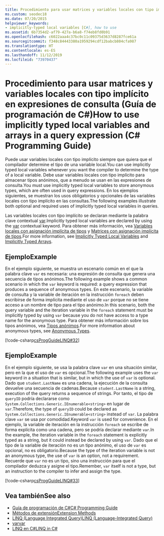```yaml
---
title: Procedimiento para usar matrices y variables locales con tipo implícito en expresiones de consulta - Guía de programación de C#
ms.custom: seodec18
ms.date: 07/20/2015
helpviewer_keywords:
- implicitly-typed local variables [C#], how to use
ms.assetid: 6b7354d2-af79-427a-b6a8-f74eb8fd0b91
ms.openlocfilehash: c6022aaa4c37bc0c11c09375d3637d8287fce61a
ms.sourcegitcommit: f348c84443380a1959294cdf12babcb804cfa987
ms.translationtype: HT
ms.contentlocale: es-ES
ms.lasthandoff: 11/12/2019
ms.locfileid: "73970437"
---
```

# <a name="how-to-use-implicitly-typed-local-variables-and-arrays-in-a-query-expression-c-programming-guide"></a><span data-ttu-id="7084d-102">Procedimiento para usar matrices y variables locales con tipo implícito en expresiones de consulta (Guía de programación de C#)</span><span class="sxs-lookup"><span data-stu-id="7084d-102">How to use implicitly typed local variables and arrays in a query expression (C# Programming Guide)</span></span>
<span data-ttu-id="7084d-103">Puede usar variables locales con tipo implícito siempre que quiera que el compilador determine el tipo de una variable local.</span><span class="sxs-lookup"><span data-stu-id="7084d-103">You can use implicitly typed local variables whenever you want the compiler to determine the type of a local variable.</span></span> <span data-ttu-id="7084d-104">Debe usar variables locales con tipo implícito para almacenar tipos anónimos, que a menudo se usan en las expresiones de consulta.</span><span class="sxs-lookup"><span data-stu-id="7084d-104">You must use implicitly typed local variables to store anonymous types, which are often used in query expressions.</span></span> <span data-ttu-id="7084d-105">En los ejemplos siguientes, se muestran los usos obligatorios y opcionales de las variables locales con tipo implícito en las consultas.</span><span class="sxs-lookup"><span data-stu-id="7084d-105">The following examples illustrate both optional and required uses of implicitly typed local variables in queries.</span></span>  
  
 <span data-ttu-id="7084d-106">Las variables locales con tipo implícito se declaran mediante la palabra clave contextual [var](../../language-reference/keywords/var.md).</span><span class="sxs-lookup"><span data-stu-id="7084d-106">Implicitly typed local variables are declared by using the [var](../../language-reference/keywords/var.md) contextual keyword.</span></span> <span data-ttu-id="7084d-107">Para obtener más información, vea [Variables locales con asignación implícita de tipos](./implicitly-typed-local-variables.md) y [Matrices con asignación implícita de tipos](../arrays/implicitly-typed-arrays.md).</span><span class="sxs-lookup"><span data-stu-id="7084d-107">For more information, see [Implicitly Typed Local Variables](./implicitly-typed-local-variables.md) and [Implicitly Typed Arrays](../arrays/implicitly-typed-arrays.md).</span></span>  
  
## <a name="example"></a><span data-ttu-id="7084d-108">Ejemplo</span><span class="sxs-lookup"><span data-stu-id="7084d-108">Example</span></span>  
 <span data-ttu-id="7084d-109">En el ejemplo siguiente, se muestra un escenario común en el que la palabra clave `var` es necesaria: una expresión de consulta que genera una secuencia de tipos anónimos.</span><span class="sxs-lookup"><span data-stu-id="7084d-109">The following example shows a common scenario in which the `var` keyword is required: a query expression that produces a sequence of anonymous types.</span></span> <span data-ttu-id="7084d-110">En este escenario, la variable de consulta y la variable de iteración en la instrucción `foreach` deben escribirse de forma implícita mediante el uso de `var` porque no se tiene acceso a un nombre de tipo para el tipo anónimo.</span><span class="sxs-lookup"><span data-stu-id="7084d-110">In this scenario, both the query variable and the iteration variable in the `foreach` statement must be implicitly typed by using `var` because you do not have access to a type name for the anonymous type.</span></span> <span data-ttu-id="7084d-111">Para obtener más información sobre los tipos anónimos, vea [Tipos anónimos](./anonymous-types.md).</span><span class="sxs-lookup"><span data-stu-id="7084d-111">For more information about anonymous types, see [Anonymous Types](./anonymous-types.md).</span></span>  
  
 [!code-csharp[csProgGuideLINQ#32](~/samples/snippets/csharp/VS_Snippets_VBCSharp/csProgGuideLINQ/CS/csRef30LangFeatures_2.cs#32)]  
  
## <a name="example"></a><span data-ttu-id="7084d-112">Ejemplo</span><span class="sxs-lookup"><span data-stu-id="7084d-112">Example</span></span>  
 <span data-ttu-id="7084d-113">En el ejemplo siguiente, se usa la palabra clave `var` en una situación similar, pero en la que el uso de `var` es opcional.</span><span class="sxs-lookup"><span data-stu-id="7084d-113">The following example uses the `var` keyword in a situation that is similar, but in which the use of `var` is optional.</span></span> <span data-ttu-id="7084d-114">Dado que `student.LastName` es una cadena, la ejecución de la consulta devuelve una secuencia de cadenas.</span><span class="sxs-lookup"><span data-stu-id="7084d-114">Because `student.LastName` is a string, execution of the query returns a sequence of strings.</span></span> <span data-ttu-id="7084d-115">Por tanto, el tipo de `queryID` podría declararse como `System.Collections.Generic.IEnumerable<string>` en lugar de `var`.</span><span class="sxs-lookup"><span data-stu-id="7084d-115">Therefore, the type of `queryID` could be declared as `System.Collections.Generic.IEnumerable<string>` instead of `var`.</span></span> <span data-ttu-id="7084d-116">La palabra clave `var` se usa por comodidad.</span><span class="sxs-lookup"><span data-stu-id="7084d-116">Keyword `var` is used for convenience.</span></span> <span data-ttu-id="7084d-117">En el ejemplo, la variable de iteración en la instrucción `foreach` se escribe de forma explícita como una cadena, pero se podría declarar mediante `var`.</span><span class="sxs-lookup"><span data-stu-id="7084d-117">In the example, the iteration variable in the `foreach` statement is explicitly typed as a string, but it could instead be declared by using `var`.</span></span> <span data-ttu-id="7084d-118">Dado que el tipo de la variable de iteración no es un tipo anónimo, el uso de `var` es opcional, no es obligatorio.</span><span class="sxs-lookup"><span data-stu-id="7084d-118">Because the type of the iteration variable is not an anonymous type, the use of `var` is an option, not a requirement.</span></span> <span data-ttu-id="7084d-119">Recuerde que `var` no es un tipo, sino una instrucción para que el compilador deduzca y asigne el tipo.</span><span class="sxs-lookup"><span data-stu-id="7084d-119">Remember, `var` itself is not a type, but an instruction to the compiler to infer and assign the type.</span></span>  
  
 [!code-csharp[csProgGuideLINQ#33](~/samples/snippets/csharp/VS_Snippets_VBCSharp/csProgGuideLINQ/CS/csRef30LangFeatures_2.cs#33)]  
  
## <a name="see-also"></a><span data-ttu-id="7084d-120">Vea también</span><span class="sxs-lookup"><span data-stu-id="7084d-120">See also</span></span>

- [<span data-ttu-id="7084d-121">Guía de programación de C#</span><span class="sxs-lookup"><span data-stu-id="7084d-121">C# Programming Guide</span></span>](../index.md)
- [<span data-ttu-id="7084d-122">Métodos de extensión</span><span class="sxs-lookup"><span data-stu-id="7084d-122">Extension Methods</span></span>](./extension-methods.md)
- [<span data-ttu-id="7084d-123">LINQ (Language Integrated Query)</span><span class="sxs-lookup"><span data-stu-id="7084d-123">LINQ (Language-Integrated Query)</span></span>](../../linq/index.md)
- [<span data-ttu-id="7084d-124">var</span><span class="sxs-lookup"><span data-stu-id="7084d-124">var</span></span>](../../language-reference/keywords/var.md)
- [<span data-ttu-id="7084d-125">LINQ en C#</span><span class="sxs-lookup"><span data-stu-id="7084d-125">LINQ in C#</span></span>](../../linq/index.md)

